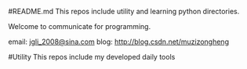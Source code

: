 #README.md
This repos include utility and learning python directories.

Welcome to communicate for programming.

email: jgli_2008@sina.com
blog: http://blog.csdn.net/muzizongheng

#Utility
This repos include my developed daily tools
